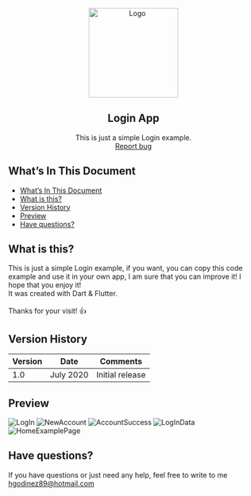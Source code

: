 <p align="center">
  <img src="https://res.cloudinary.com/developerteam/image/upload/v1595044957/LoginApp/lock.png" alt="Logo"width=180   height=180>
  <h2 align="center">Login App</h2>

  <p align="center">
    This is just a simple Login example.
    <br>
    <a href="https://github.com/hgodinez89/login-app/issues/new">Report bug</a>
  </p>
</p>

## What’s In This Document

- [What’s In This Document](#whats-in-this-document)
- [What is this?](#what-is-this)
- [Version History](#version-history)
- [Preview](#preview)
- [Have questions?](#have-questions)

## What is this?

This is just a simple Login example, if you want, you can copy this code example and use it in your own app, I am sure that you can improve it! I hope that you enjoy it! </br>
It was created with Dart & Flutter. </br> </br>
Thanks for your visit! 👍

## Version History

| Version | Date      | Comments        |
| ------- | --------- | --------------- |
| 1.0     | July 2020 | Initial release |

## Preview

![LogIn](https://res.cloudinary.com/developerteam/image/upload/v1595044766/LoginApp/LogIn_rdxtuz.png)
![NewAccount](https://res.cloudinary.com/developerteam/image/upload/v1595044766/LoginApp/NewAccount.png) 
![AccountSuccess](https://res.cloudinary.com/developerteam/image/upload/v1595044435/LoginApp/AccountSuccess.png) 
![LogInData](https://res.cloudinary.com/developerteam/image/upload/v1595044766/LoginApp/LogInData.png) 
![HomeExamplePage](https://res.cloudinary.com/developerteam/image/upload/v1595044766/LoginApp/HomeScreen.png) 

## Have questions?

If you have questions or just need any help, feel free to write to me 
<a href="mailto:hgodinez89@hotmail.com">hgodinez89@hotmail.com</a>